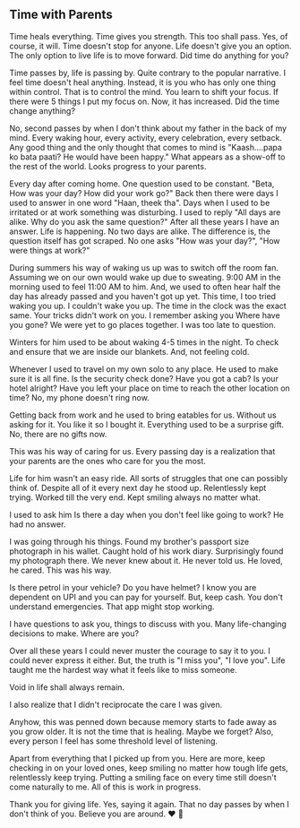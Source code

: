 ## Time with Parents

Time heals everything. Time gives you strength. This too shall pass. Yes, of course, it will. Time doesn't stop for anyone. Life doesn't give you an option. The only option to live life is to move forward. Did time do anything for you?

Time passes by, life is passing by. Quite contrary to the popular narrative. I feel time doesn't heal anything. Instead, it is you who has only one thing within control. That is to control the mind. You learn to shift your focus. If there were 5 things I put my focus on. Now, it has increased. Did the time change anything?

No, second passes by when I don't think about my father in the back of my mind. Every waking hour, every activity, every celebration, every setback. Any good thing and the only thought that comes to mind is "Kaash....papa ko bata paati? He would have been happy." What appears as a show-off to the rest of the world. Looks progress to your parents.

 Every day after coming home. One question used to be constant. "Beta, How was your 
 day? How did your work go?" Back then there were days I used to answer in one word "Haan, theek tha". Days when I used to be irritated or at work something was disturbing. 
 I used to reply "All days are alike. Why do you ask the same question?"
 After all these years I have an answer. Life is happening. No two days are alike. The difference is, the question itself has got scraped. No one asks "How was your day?", "How were things at work?"
 
 During summers his way of waking us up was to switch off the room fan. Assuming we on our own would wake up due to sweating. 9:00 AM in the morning used to feel 11:00 AM to him. And, we used to often hear half the day has already passed and you haven't got up yet. This time, I too tried waking you up. I couldn't wake you up. The time in the clock was the exact same. Your tricks didn't work on you. I remember asking you Where have you gone? We were yet to go places together. I was too late to question.

Winters for him used to be about waking 4-5 times in the night. To check and ensure that we are inside our blankets. And, not feeling cold.

Whenever I used to travel on my own solo to any place. He used to make sure it is all fine. Is the security check done? Have you got a cab? Is your hotel alright? Have you left your place on time to reach the other location on time? No, my phone doesn't ring now. 

Getting back from work and he used to bring eatables for us. Without us asking for it. You like it so I bought it. Everything used to be a surprise gift. No, there are no gifts now. 

This was his way of caring for us. Every passing day is a realization that your parents are the ones who care for you the most. 

Life for him wasn't an easy ride. All sorts of struggles that one can possibly think of. Despite all of it every next day he stood up. Relentlessly kept trying. Worked till the 
very end. Kept smiling always no matter what.   

I used to ask him Is there a day when you don't feel like going to work? He had no answer.

I was going through his things. Found my brother's passport size photograph in his wallet. Caught hold of his work diary. Surprisingly found my photograph there. We never knew about it. He never told us. He loved, he cared. This was his way. 

Is there petrol in your vehicle? Do you have helmet? I know you are dependent on UPI and you can pay for yourself. But, keep cash. You don't understand emergencies. That app might stop working. 

I have questions to ask you, things to discuss with you. Many life-changing decisions to make. Where are you?

Over all these years I could never muster the courage to say it to you. I could never express it either. But, the truth is "I miss you", "I love you". Life taught me the hardest way what it feels like to miss someone. 

Void in life shall always remain.  

I also realize that I didn't reciprocate the care I was given. 

Anyhow, this was penned down because memory starts to fade away as you grow older. It is not the time that is healing. Maybe we forget? Also, every person I feel has some threshold level of listening.

Apart from everything that I picked up from you. Here are more, keep checking in on 
your loved ones, keep smiling no matter how tough life gets, relentlessly keep trying.
Putting a smiling face on every time still doesn't come naturally to me.  All of this is 
work in progress.  

Thank you for giving life. Yes, saying it again. That no day passes by when I don't think of you. Believe you are around. ❤️ 🙂
       
